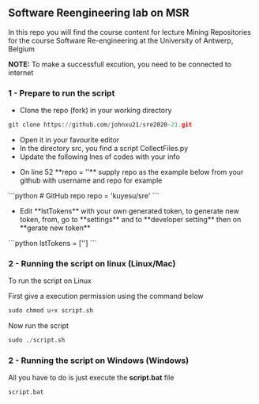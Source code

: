 ## Software Reengineering lab on MSR
In this repo you will find the course content for lecture Mining Repositories for the course Software Re-engineering at the University of Antwerp, Belgium

**NOTE:** To make a successfull excution, you need to be connected to internet
### 1 - Prepare to run the script 

<ul>
    <li>Clone the repo (fork) in your working directory</li>
</ul>

```python
git clone https://github.com/johnxu21/sre2020-21.git
```
<ul>
<li>Open it in your favourite editor</li>

<li>In the directory <span style="weight: 800">src,</span> you find a script <span>CollectFiles.py</span> </li>
<li>Update the following lnes of codes with your info </li>
</ul>
<ul>
<li>On line 52 **repo = ''** supply repo as the example below from your github with username and repo for example</li>
</ul>
```python
# GitHub repo
repo = 'kuyesu/sre'
```

<ul><li>Edit **lstTokens** with your own generated token, to generate new token, from, go to **settings** and to **developer setting** then on **gerate new token**</li></ul>
```python
lstTokens = ['<your-token-here>']
```

### 2 - Running the script on linux (Linux/Mac)

To run the script on Linux

First give a execution permission using the command below

```python
sudo chmod u+x script.sh
```
Now run the script

```python
sudo ./script.sh
```
### 2 - Running the script on Windows (Windows) 

All you have to do is just execute the **script.bat** file

```python
script.bat
```